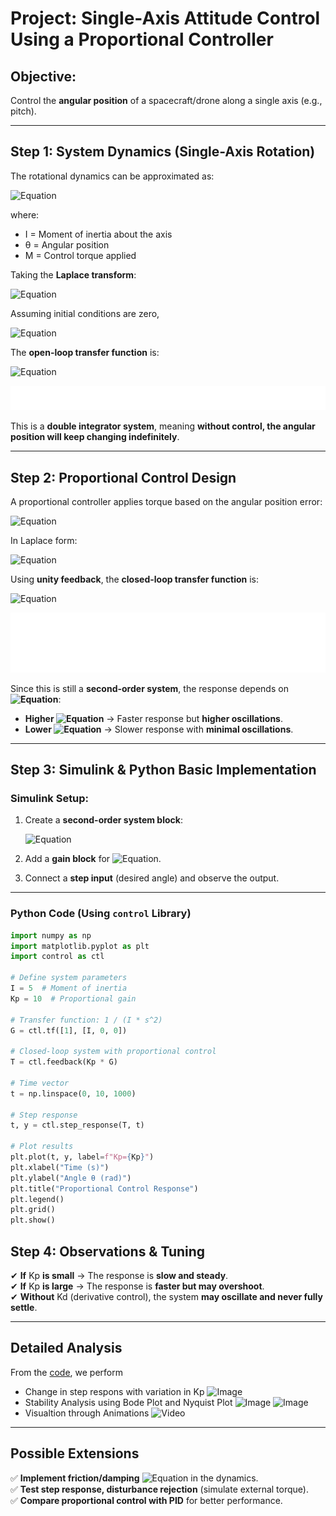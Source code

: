 # **Project: Single-Axis Attitude Control Using a Proportional Controller**

## **Objective:**  
Control the **angular position** of a spacecraft/drone along a single axis (e.g., pitch).  

---

## **Step 1: System Dynamics (Single-Axis Rotation)**  
The rotational dynamics can be approximated as:

![Equation](https://quicklatex.com/cache3/d8/ql_b2299087ca63642a93e8ad7b3f59acd8_l3.png)


where:  
- I  = Moment of inertia about the axis  
- θ = Angular position  
- M  = Control torque applied  

Taking the **Laplace transform**:  

![Equation](https://quicklatex.com/cache3/3f/ql_94ecbde34f065dd8e45fbfbb276a2d3f_l3.png)

Assuming initial conditions are zero,

![Equation](https://quicklatex.com/cache3/66/ql_511bf8f0c921630b16c4939c9bcf6566_l3.png)

The **open-loop transfer function** is:

![Equation](https://quicklatex.com/cache3/51/ql_466f397dcf6761de153201f098199d51_l3.png)

![Image](https://github.com/abhx7/Control-Systems/blob/main/Simple%20Projects%20-%20Control%20Systems/BasicController-OpenLoopBD.png)

This is a **double integrator system**, meaning **without control, the angular position will keep changing indefinitely**.  

---

## **Step 2: Proportional Control Design**  
A proportional controller applies torque based on the angular position error:

![Equation](https://quicklatex.com/cache3/ed/ql_92ef34dac90e5c774e599b60ddfb67ed_l3.png)

In Laplace form:

![Equation](https://quicklatex.com/cache3/33/ql_e8f86c9ddeea56e236290312906ab933_l3.png)

Using **unity feedback**, the **closed-loop transfer function** is:

![Equation](https://quicklatex.com/cache3/4d/ql_eafb61a1ad97634c1346066d1aee404d_l3.png)

![Image](https://github.com/abhx7/Control-Systems/blob/main/Simple%20Projects%20-%20Control%20Systems/BasicController-ClosedLoopBD.png)

Since this is still a **second-order system**, the response depends on **![Equation](https://quicklatex.com/cache3/97/ql_472657be04f1eaed46d63aa1534c2397_l3.png)**:  
- **Higher ![Equation](https://quicklatex.com/cache3/97/ql_472657be04f1eaed46d63aa1534c2397_l3.png)** → Faster response but **higher oscillations**.  
- **Lower ![Equation](https://quicklatex.com/cache3/97/ql_472657be04f1eaed46d63aa1534c2397_l3.png)** → Slower response with **minimal oscillations**.  

---

## **Step 3: Simulink & Python Basic Implementation**   

### **Simulink Setup:**  
1. Create a **second-order system block**:  

   ![Equation](https://quicklatex.com/cache3/c7/ql_ca82c0e253f56da8ce1a3598db68a7c7_l3.png)

2. Add a **gain block** for ![Equation](https://quicklatex.com/cache3/97/ql_472657be04f1eaed46d63aa1534c2397_l3.png).  
3. Connect a **step input** (desired angle) and observe the output.  

---

### **Python Code (Using `control` Library)**  

```python
import numpy as np
import matplotlib.pyplot as plt
import control as ctl

# Define system parameters
I = 5  # Moment of inertia
Kp = 10  # Proportional gain

# Transfer function: 1 / (I * s^2)
G = ctl.tf([1], [I, 0, 0])

# Closed-loop system with proportional control
T = ctl.feedback(Kp * G)

# Time vector
t = np.linspace(0, 10, 1000)

# Step response
t, y = ctl.step_response(T, t)

# Plot results
plt.plot(t, y, label=f"Kp={Kp}")
plt.xlabel("Time (s)")
plt.ylabel("Angle θ (rad)")
plt.title("Proportional Control Response")
plt.legend()
plt.grid()
plt.show()
```

## Step 4: Observations & Tuning
✔ **If** Kp **is small** → The response is **slow and steady**.  
✔ **If** Kp **is large** → The response is **faster but may overshoot**.  
✔ **Without** Kd (derivative control), the system **may oscillate and never fully settle**.  

---

## Detailed Analysis 
From the [code](https://github.com/abhx7/Control-Systems/blob/main/Simple%20Projects%20-%20Control%20Systems/basic-controller-1dof.py), we perform
- Change in step respons with variation in Kp
  ![Image](https://github.com/abhx7/Control-Systems-x-Robotics-x-Guidance/blob/main/Simple%20Projects%20-%20Control%20Systems/step_response.png)
- Stability Analysis using Bode Plot and Nyquist Plot
  ![Image](https://github.com/abhx7/Control-Systems-x-Robotics-x-Guidance/blob/main/Simple%20Projects%20-%20Control%20Systems/nyquist_plot.png)
  ![Image](https://github.com/abhx7/Control-Systems-x-Robotics-x-Guidance/blob/main/Simple%20Projects%20-%20Control%20Systems/bode_plot.png)
- Visualtion through Animations
  ![Video](https://github.com/abhx7/Control-Systems-x-Robotics-x-Guidance/blob/main/Simple%20Projects%20-%20Control%20Systems/spacecraft_rotation.gif)


---
## Possible Extensions
✅ **Implement friction/damping** ![Equation](https://quicklatex.com/cache3/76/ql_a0619f4555f93c31dd585aa1c54b3c76_l3.png) in the dynamics.  
✅ **Test step response, disturbance rejection** (simulate external torque).  
✅ **Compare proportional control with PID** for better performance.  


